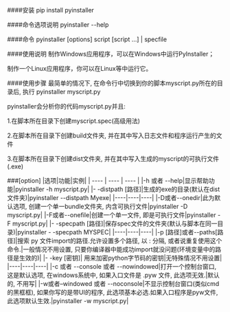 ####安装
pip install pyinstaller

####命令选项说明
pyinstaller --help

####命令
pyinstaller [options] script [script …] | specfile

####使用说明
制作Windows应用程序，可以在Windows中运行PyInstaller；

制作一个Linux应用程序，你可以在Linux等中运行它。

####使用步骤
最简单的情况下, 在命令行中切换到你的脚本myscript.py所在的目录后, 执行
pyinstaller myscript.py

pyinstaller会分析你的代码myscript.py并且:

1.在脚本所在目录下创建myscript.spec(高级用法)

2.在脚本所在目录下创建build文件夹, 并在其中写入日志文件和程序运行产生的文件

3.在脚本所在目录下创建dist文件夹, 并在其中写入生成的myscript的可执行文件(.exe)

###[option]
|选项|功能|实例|
|  ----  |  ----  | ----  |
|-h 或者 --help|显示帮助功能|pyinstaller -h myscript.py|
|- -distpath [路径]|生成的exe的目录(默认在dist文件夹)|pyinstaller --distpath Myexe|
|----|----|----|
|-D或者--onedir|此为默认选项, 创建一个单一bundle文件夹, 内含可执行文件|pyinstaller -D myscript.py|
|-F或者--onefile|创建一个单一文件, 即是可执行文件|pyinstaller -F myscript.py|
|- -specpath [路径]|保存spec文件的文件夹(默认与脚本在同一目录)|pyinstaller - -specpath MYSPEC|
|----|----|----|
|-p [路径]或者--paths[路径]|搜索 py 文件import的路径.允许设置多个路径, 以 : 分隔, 或者说重复使用这个命令.|一般情况不用设置, 只要你编译器中能成功import就没问题(环境变量中的路径是生效的)|
|- -key [密钥]|	用来加密python字节码的密钥|无特殊情况不用设置|
|----|----|----|
|-c 或者 --console 或者 --nowindowed|打开一个控制台窗口, 这是默认选项, 在windows系统中, 如果入口文件是 .pyw 文件, 此选项无效.|默认的, 不用写|
|-w或者–windowed 或者 --noconsole|不显示控制台窗口(类似cmd的黑框框), 如果你写的是带UI的程序, 此选项基本必选.如果入口程序是pyw文件, 此选项默认生效.|pyinstaller -w myscript.py|
